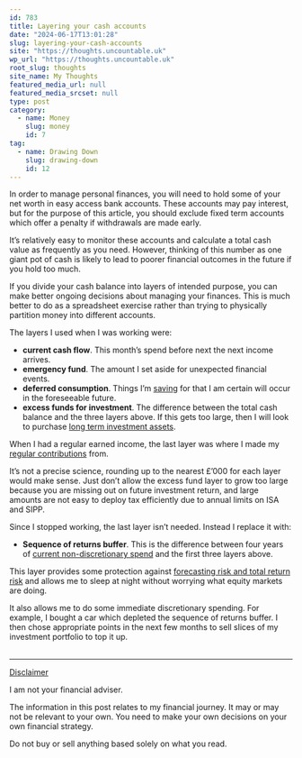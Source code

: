 ```yaml
---
id: 783
title: Layering your cash accounts
date: "2024-06-17T13:01:28"
slug: layering-your-cash-accounts
site: "https://thoughts.uncountable.uk"
wp_url: "https://thoughts.uncountable.uk"
root_slug: thoughts
site_name: My Thoughts
featured_media_url: null
featured_media_srcset: null
type: post
category:
  - name: Money
    slug: money
    id: 7
tag:
  - name: Drawing Down
    slug: drawing-down
    id: 12
---
```



<p>In order to manage personal finances, you will need to hold some of your net worth in easy access bank accounts.  These accounts may pay interest, but for the purpose of this article, you should exclude fixed term accounts which offer a penalty if withdrawals are made early.</p>



<p>It&#8217;s relatively easy to monitor these accounts and calculate a total cash value as frequently as you need.  However, thinking of this number as one giant pot of cash is likely to lead to poorer financial outcomes in the future if you hold too much.</p>



<p>If you divide your cash balance into layers of intended purpose, you can make better ongoing decisions about managing your finances.  This is much better to do as a spreadsheet exercise rather than trying to physically partition money into different accounts.</p>



<p>The layers I used when I was working were:</p>



<ul class="wp-block-list">
<li><strong>current cash flow</strong>.  This month&#8217;s spend before next the next income arrives.</li>



<li><strong>emergency fund</strong>.  The amount I set aside for unexpected financial events.</li>



<li><strong>deferred consumption</strong>.  Things I&#8217;m <a href="https://thoughts.uncountable.uk/saving-versus-investing/" data-type="post" data-id="335">saving</a> for that I am certain will occur in the foreseeable future.</li>



<li><strong>excess funds for investment</strong>.  The difference between the total cash balance and the three layers above.  If this gets too large, then I will look to purchase <a href="https://thoughts.uncountable.uk/saving-versus-investing/" data-type="post" data-id="335">long term investment assets</a>.</li>
</ul>



<p>When I had a regular earned income, the last layer was where I made my <a href="https://thoughts.uncountable.uk/most-important-factors-for-accumulating-wealth/" data-type="post" data-id="228">regular contributions</a> from.  </p>



<p>It&#8217;s not a precise science, rounding up to the nearest £&#8217;000 for each layer would make sense.  Just don&#8217;t allow the excess fund layer to grow too large because you are missing out on future investment return, and large amounts are not easy to deploy tax efficiently due to annual limits on ISA and SIPP.</p>



<p>Since I stopped working, the last layer isn&#8217;t needed.  Instead I replace it with:</p>



<ul class="wp-block-list">
<li><strong>Sequence of returns buffer</strong>.  This is the difference between four years of <a href="https://thoughts.uncountable.uk/estimating-non-discretionary-spend/" data-type="post" data-id="779">current non-discretionary spend</a> and the first three layers above.</li>
</ul>



<p>This layer provides some protection against <a href="https://thoughts.uncountable.uk/what-is-risk/" data-type="post" data-id="663">forecasting risk and total return risk</a> and allows me to sleep at night without worrying what equity markets are doing.  </p>



<p>It also allows me to do some immediate discretionary spending.  For example, I bought a car which depleted the sequence of returns buffer.  I then chose appropriate  points in the next few months to sell slices of my investment portfolio to top it up.</p>
<br /><!-- wp:group {"layout":{"type":"constrained"}} -->
<div class="wp-block-group"><!-- wp:separator {"style":{"spacing":{"margin":{"top":"var:preset|spacing|40","bottom":"0"}}}} -->
<hr class="wp-block-separator has-alpha-channel-opacity" style="margin-top:var(--wp--preset--spacing--40);margin-bottom:0"/>
<!-- /wp:separator -->

<!-- wp:paragraph {"style":{"typography":{"textDecoration":"underline"}}} -->
<p style="text-decoration:underline">Disclaimer</p>
<!-- /wp:paragraph -->

<!-- wp:paragraph -->
<p>I am not your financial adviser.   </p>
<!-- /wp:paragraph -->

<!-- wp:paragraph -->
<p>The information in this post relates to my financial journey.  It may or may not be relevant to your own.  You need to make your own decisions on your own financial strategy.</p>
<!-- /wp:paragraph -->

<!-- wp:paragraph -->
<p>Do not buy or sell anything based solely on what you read.</p>
<!-- /wp:paragraph --></div>
<!-- /wp:group -->